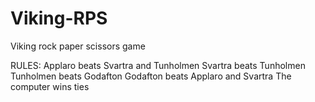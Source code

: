 # Viking-RPS
Viking rock paper scissors game 

RULES:
Applaro beats Svartra and Tunholmen
Svartra beats Tunholmen
Tunholmen beats Godafton
Godafton beats Applaro and Svartra
The computer wins ties
